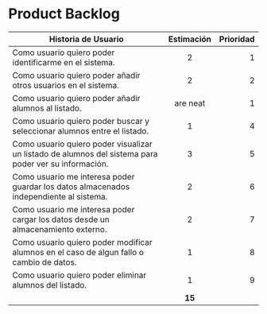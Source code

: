 # Product Backlog

| Historia de Usuario                                                                                   | Estimación    | Prioridad  |
| ----------------------------------------------------------------------------------------------------- |:-------------:| ----------:|
| Como usuario quiero poder identificarme en el sistema.                                                | 2             | 1          |
| Como usuario quiero poder añadir otros usuarios en el sistema.                                        | 2             | 2          |
| Como usuario quiero poder añadir alumnos al listado. | are neat                                       | 1             | 3          |
| Como usuario quiero poder buscar y seleccionar alumnos entre el listado.                              | 1             | 4          |
| Como usuario quiero poder visualizar un listado de alumnos del sistema para poder ver su información. | 3             | 5          |
| Como usuario me interesa poder guardar los datos almacenados independiente al sistema.                | 2             | 6          |
| Como usuario me interesa poder cargar los datos desde un almacenamiento externo.                      | 2             | 7          |
| Como usuario quiero poder modificar alumnos en el caso de algun fallo o cambio de datos.              | 1             | 8          |
| Como usuario quiero poder eliminar alumnos del listado.                                               | 1             | 9          |
|                                                                                                       | **15**        |            |
